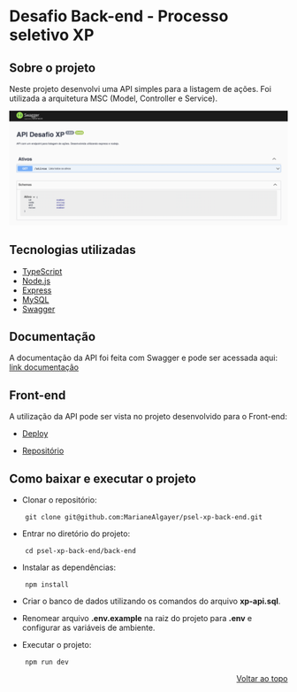 # Desafio Back-end - Processo seletivo XP

## Sobre o projeto

Neste projeto desenvolvi uma API simples para a listagem de ações. Foi utilizada a arquitetura MSC (Model, Controller e Service).

<p align="center">
  <img src="docs.png" width="1000px">
</p>

## Tecnologias utilizadas

- [TypeScript](https://www.typescriptlang.org/)
- [Node.js](https://nodejs.org/en/)
- [Express](https://expressjs.com/pt-br/)
- [MySQL](https://www.mysql.com/)
- [Swagger](https://swagger.io/)

## Documentação

A documentação da API foi feita com Swagger e pode ser acessada aqui: [link documentação](https://xp-api-mariane.herokuapp.com/docs)

## Front-end

A utilização da API pode ser vista no projeto desenvolvido para o Front-end:

- [Deploy](https://psel-xp-front-end-mariane.vercel.app/)

- [Repositório](https://github.com/MarianeAlgayer/psel-xp-back-end)

## Como baixar e executar o projeto

- Clonar o repositório:

```
    git clone git@github.com:MarianeAlgayer/psel-xp-back-end.git
```

- Entrar no diretório do projeto:

```
    cd psel-xp-back-end/back-end
```

- Instalar as dependências:

```
    npm install
```

- Criar o banco de dados utilizando os comandos do arquivo **xp-api.sql**.

- Renomear arquivo **.env.example** na raiz do projeto para **.env** e configurar as variáveis de ambiente.

- Executar o projeto:

```
    npm run dev
```

<p align="right"><a href="#top">Voltar ao topo</a></p>